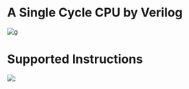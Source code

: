 # A Single Cycle CPU by Verilog
![g](https://user-images.githubusercontent.com/52776608/170434033-c4953e67-3c48-4242-acef-249e299542af.png)
# Supported Instructions
![;](https://user-images.githubusercontent.com/52776608/170434170-cb032d07-4c70-44ee-bd55-4dd91af0527e.png)
